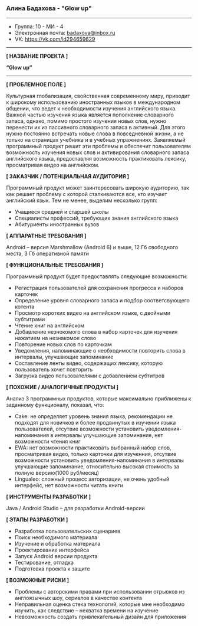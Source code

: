 ### **Алина Бадахова - "Glow up"**
---
* Группа: 10 - МИ - 4
* Электронная почта: badaxova@inbox.ru
* VK: https://vk.com/id294659629
---
**[ НАЗВАНИЕ ПРОЕКТА ]**

**“Glow up”**

---
**[ ПРОБЛЕМНОЕ ПОЛЕ ]**

Культурная глобализация, свойственная современному миру, приводит к  широкому использованию иностранных языков в международном общении, что ведет к необходимости изучения английского языка. Важной частью изучения языка является пополнение словарного запаса, однако, помимо простого изучения новых слов,  нужно перенести их из пассивного словарного запаса в активный. Для этого нужно постоянно встречать новые слова в повседневной жизни, а не только на страницах учебника и в учебных упражнениях. Заявляемый программный продукт решит эти проблемы и обеспечит пользователям возможность изучения новых слов и активирования словарного запаса английского языка, предоставляя возможность практиковать лексику, просматривая видео на английском.

**[ ЗАКАЗЧИК / ПОТЕНЦИАЛЬНАЯ АУДИТОРИЯ ]**

Программный продукт может заинтересовать широкую аудиторию, так как решает проблему с которой сталкиваются все, кто изучает английский язык. Тем не менее, выделим несколько групп:

* Учащиеся средней и старшей школы
* Специалисты профессий, требующих знания английского языка
* Абитуриенты иностранных вузов

**[ АППАРАТНЫЕ ТРЕБОВАНИЯ ]**

Android – версия Marshmallow (Android 6) и выше, 12 Гб свободного места, 3 Гб оперативной памяти

**[ ФУНКЦИОНАЛЬНЫЕ ТРЕБОВАНИЯ ]**

Программный продукт будет предоставлять следующие возможности:
* Регистрация пользователей для сохранения прогресса и наборов карточек
* Определение уровня словарного запаса и подбор соответсвующего котента
* Просмотр коротких видео на английском языке, с двойными субтитрами
* Чтение книг на английском
* Добавление незнокомого слова в набор карточек для изучения нажатием на незнакомое слово
* Повторение новых слов по карточкам
* Уведомления, напоминающие о необходимости повторить слова в интервалы, улучшающие запоминание
* Составление ленты видео, содержащих лексику, которую пользователь хочет повторить
* Загрузка видео пользователями с добавлением субтитров

**[ ПОХОЖИЕ / АНАЛОГИЧНЫЕ ПРОДУКТЫ ]**

Анализ 3 программных продуктов, которые максимально приближены к заданному функционалу, показал, что:

* Cake: не определяет уровень знания языка, рекомендации не подходят для новичков и более продвинутых в изучении языка пользователей, отсутвие возможности установить уведомления-напоминания в интервалы улучшающие запоминание, нет возможности чтения книг
* EWA: нет возможности практиковать выбранный набор слов, просматривая видео, только карточки для изученния, отсутвие возможности установить уведомления-напоминания в интервалы улучшающие запоминание, относительно высокая стоимость за полную версию(1000 руб/месяц) 
* Lingualeo: сложный процесс авторизации, не очень удобный интерфейс, нет возможности читать книги

**[ ИНСТРУМЕНТЫ РАЗРАБОТКИ ]**

Java / Android Studio – для разработки Android-версии

**[ ЭТАПЫ РАЗРАБОТКИ ]**

* Разработка пользовательских сценариев
* Поиск необходимого материала
* Изучение и обработка материала
* Проектирование интерфейса
* Запуск Android версии продукта
* Тестирование, отладка
* Подготовка проекта к защите

**[ ВОЗМОЖНЫЕ РИСКИ ]**
* Проблемы с авторскими правами при использовании отрывков из англоязычных шоу, сериалов в качестве контента
* Неправильная оценка стека технологий, которые мне необходимо изучить, как следствие – нехватка времени на изучение
* Невозможность создать привлекательный дизайн для приложения

